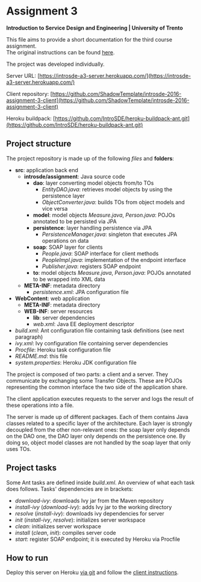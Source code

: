 # Assignment 3

**Introduction to Service Design and Engineering | University of Trento**

This file aims to provide a short documentation for the third course assignment.  
The original instructions can be found [here](https://sites.google.com/a/unitn.it/introsde_2016-17/lab-sessions/assignments/assignment-3).

The project was developed individually.

Server URL: [https://introsde-a3-server.herokuapp.com/](https://introsde-a3-server.herokuapp.com/)

Client repository: [https://github.com/ShadowTemplate/introsde-2016-assignment-3-client](https://github.com/ShadowTemplate/introsde-2016-assignment-3-client)

Heroku buildpack: [https://github.com/IntroSDE/heroku-buildpack-ant.git](https://github.com/IntroSDE/heroku-buildpack-ant.git)

## Project structure

The project repository is made up of the following *files* and **folders**:
* **src**: application back end 
    * **introsde/assignment**: Java source code
        * **dao**: layer converting model objects from/to TOs
            * *EntityDAO.java*: retrieves model objects by using the persistence layer
            * *ObjectConverter.java*: builds TOs from object models and vice versa
        * **model**: model objects
            *Measure.java*, *Person.java*: POJOs annotated to be persisted via JPA
        * **persistence**: layer handling persistence via JPA
            * *PersistenceManager.java*: singleton that executes JPA operations on data
        * **soap**: SOAP layer for clients 
            * *People.java*: SOAP interface for client methods
            * *PeopleImpl.java*: implementation of the endpoint interface
            * *Publisher.java*: registers SOAP endpoint
        * **to**: model objects
            *Measure.java*, *Person.java*: POJOs annotated to be wrapped into XML data
    * **META-INF**: metadata directory
        * *persistence.xml*: JPA configuration file            
* **WebContent**: web application
    * **META-INF**: metadata directory
    * **WEB-INF**: server resources
        * **lib**: server dependencies
        * *web.xml*: Java EE deployment descriptor
* *build.xml*: Ant configuration file containing task definitions (see next paragraph)
* *ivy.xml*: Ivy configuration file containing server dependencies
* *Procfile*: Heroku task configuration file
* *README.md*: this file
* *system.properties*: Heroku JDK configuration file


The project is composed of two parts: a client and a server. They communicate by exchanging some Transfer Objects.
These are POJOs representing the common interface the two side of the application share.

The client application executes requests to the server and logs the result of these operations into a file.

The server is made up of different packages. Each of them contains Java classes related to a specific layer of the architecture.
Each layer is strongly decoupled from the other non-relevant ones: the soap layer only depends on the DAO one, 
the DAO layer only depends on the persistence one. By doing so, object model classes are not handled by the soap layer
that only uses TOs.


## Project tasks

Some Ant tasks are defined inside *build.xml*. An overview of what each task does follows. Tasks' dependencies are in brackets:
* *download-ivy*: downloads Ivy jar from the Maven repository
* *install-ivy* (*download-ivy*): adds Ivy jar to the working directory
* *resolve* (*install-ivy*): downloads ivy dependencies for server
* *init* (*install-ivy*, *resolve*): initializes server workspace
* *clean*: initializes server workspace
* *install* (*clean*, *init*): compiles server code 
* *start*: register SOAP endpoint; it is executed by Heroku via Procfile


## How to run

Deploy this server on Heroku [via git](https://devcenter.heroku.com/articles/git) and follow the [client instructions](https://github.com/ShadowTemplate/introsde-2016-assignment-3-client/blob/master/README.md).